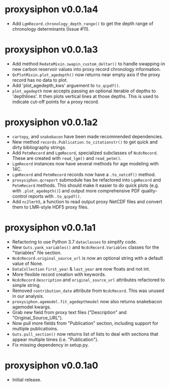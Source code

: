 # proxysiphon v0.0.1a4

* Add `LgmRecord.chronology_depth_range()` to get the depth range of chronology determinants (Issue #11).


# proxysiphon v0.0.1a3

* Add method `RedateMixin.swapin_custom_deltar()` to handle swapping-in new carbon reservoir values into proxy record chronology information.
* `QcPlotMixin.plot_agedepth()` now returns near empty axis if the proxy record has no data to plot.
* Add 'plot_agedepth_kws' arguement to `to_qcpdf()`.
* `plot_agedepth` now accepts passing an optional iterable of depths to 'depthlines'. It then plots vertical lines at those depths. This is used to indicate cut-off points for a proxy record.


# proxysiphon v0.0.1a2

* `cartopy`, and `snakebacon` have been made recommended dependencies.
* New method `records.Publication.to_citationstr()` to get quick and dirty bibliography strings.
* Add `PetmRecord` and `LgmRecord`, specialized subclasses of `NcdcRecord`. These are created with `read_lgm()` and `read_petm()`.
* `LgmRecord` instances now have several methods for age modeling with 14C.
* `LgmRecord` and `PetmRecord` records now have a `.to_netcdf()` method.
* `proxysiphon.qcreport` submodule has be refactored into `LgmRecord` and `PetmRecord` methods. This should make it easier to do quick plots (e.g. with `.plot_agedepth()`) and output more comprehensive PDF quality-control reports with `.to_qcpdf()`.
* Add `nc2lmrh5`, a function to read output proxy NetCDF files and convert them to LMR-style HDF5 proxy files.


# proxysiphon v0.0.1a1

* Refactoring to use Python 3.7 `dataclasses` to simplify code.
* New `Guts.yank_variables()` and `NcdcRecord.Variables` classes for the "Variables" file section.
* `NcdcRecord.original_source_url` is now an optional string with a default value of None.
* `DataCollection` `first_year` & `last_year` are now floats and not int.
* More flexible record creation with keywords.
* `NcdcRecord` `description` and `original_source_url` attributes refactored to simple string.
* Removed `contribution_date` attribute from `NcdcRecord`. This was unused in our analysis.
* `proxysiphon.agemodel.fit_agedepthmodel` now also returns snakebacon agemodel kwargs.
* Grab new field from proxy text files ("Description" and "Original_Source_URL").
* Now pull more fields from "Publication" section, including support for multiple publicatioins.
* `Guts.pull_section()` now returns list of lists to deal with sections that appear multiple times (i.e. "Publication").
* Fix missing dependency in setup.py.


# proxysiphon v0.0.1a0

* Initial release.